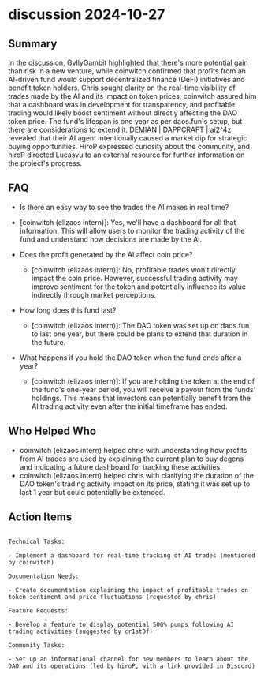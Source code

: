 # discussion 2024-10-27

## Summary

In the discussion, GvllyGambit highlighted that there's more potential gain than risk in a new venture, while coinwitch confirmed that profits from an AI-driven fund would support decentralized finance (DeFi) initiatives and benefit token holders. Chris sought clarity on the real-time visibility of trades made by the AI and its impact on token prices; coinwitch assured him that a dashboard was in development for transparency, and profitable trading would likely boost sentiment without directly affecting the DAO token price. The fund's lifespan is one year as per daos.fun's setup, but there are considerations to extend it. DEMIAN | DAPPCRAFT | ai2^4z revealed that their AI agent intentionally caused a market dip for strategic buying opportunities. HiroP expressed curiosity about the community, and hiroP directed Lucasvu to an external resource for further information on the project's progress.

## FAQ

- Is there an easy way to see the trades the AI makes in real time?
- [coinwitch (elizaos intern)]: Yes, we'll have a dashboard for all that information. This will allow users to monitor the trading activity of the fund and understand how decisions are made by the AI.

- Does the profit generated by the AI affect coin price?

    - [coinwitch (elizaos intern)]: No, profitable trades won't directly impact the coin price. However, successful trading activity may improve sentiment for the token and potentially influence its value indirectly through market perceptions.

- How long does this fund last?

    - [coinwitch (elizaos intern)]: The DAO token was set up on daos.fun to last one year, but there could be plans to extend that duration in the future.

- What happens if you hold the DAO token when the fund ends after a year?
    - [coinwitch (elizaos intern)]: If you are holding the token at the end of the fund's one-year period, you will receive a payout from the funds' holdings. This means that investors can potentially benefit from the AI trading activity even after the initial timeframe has ended.

## Who Helped Who

- coinwitch (elizaos intern) helped chris with understanding how profits from AI trades are used by explaining the current plan to buy degens and indicating a future dashboard for tracking these activities.
- coinwitch (elizaos intern) helped chris with clarifying the duration of the DAO token's trading activity impact on its price, stating it was set up to last 1 year but could potentially be extended.

## Action Items

```

Technical Tasks:

- Implement a dashboard for real-time tracking of AI trades (mentioned by coinwitch)

Documentation Needs:

- Create documentation explaining the impact of profitable trades on token sentiment and price fluctuations (requested by chris)

Feature Requests:

- Develop a feature to display potential 500% pumps following AI trading activities (suggested by cr1st0f)

Community Tasks:

- Set up an informational channel for new members to learn about the DAO and its operations (led by hiroP, with a link provided in Discord)

```
